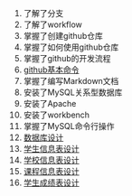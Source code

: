1. 了解了分支
2. 了解了workflow
3. 掌握了创建github仓库
4. 掌握了如何使用github仓库
5. 掌握了github的开发流程
6. [github基本命令](github基本命令.md)
6. 掌握了编写Markdown文档
7. 安装了MySQL关系型数据库
8. 安装了Apache
8. 安装了workbench
9. 掌握了MySQL命令行操作
10. [数据库设计](数据库及表的设计.md)
11. [学生信息表设计](数据库及表的设计.md)
12. [学校信息表设计](数据库及表的设计.md)
13. [课程信息表设计](数据库及表的设计.md)
14. [学生成绩表设计](数据库及表的设计.md)


